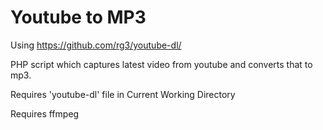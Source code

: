 Youtube to MP3
===========

Using https://github.com/rg3/youtube-dl/ 

PHP script which captures latest video from youtube and converts that to mp3.

Requires 'youtube-dl' file in Current Working Directory

Requires ffmpeg


